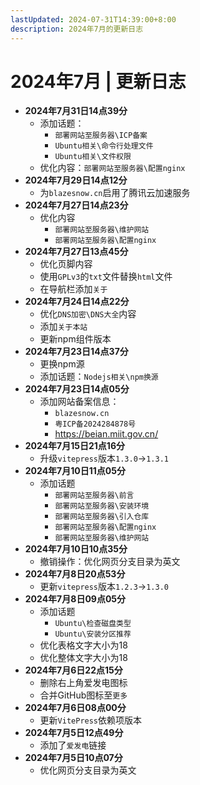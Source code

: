 ```yaml
---
lastUpdated: 2024-07-31T14:39:00+8:00
description: 2024年7月的更新日志
---
```


# 2024年7月 | 更新日志

- **2024年7月31日14点39分**
  - 添加话题：
    - `部署网站至服务器\ICP备案`
    - `Ubuntu相关\命令行处理文件`
    - `Ubuntu相关\文件权限`
  - 优化内容：`部署网站至服务器\配置nginx`
- **2024年7月29日14点12分**
  - 为`blazesnow.cn`启用了腾讯云加速服务
- **2024年7月27日14点23分**
  - 优化内容
    - `部署网站至服务器\维护网站`
    - `部署网站至服务器\配置nginx`
- **2024年7月27日13点45分**
  - 优化页脚内容
  - 使用`GPLv3`的`txt`文件替换`html`文件
  - 在导航栏添加`关于`
- **2024年7月24日14点22分**
  - 优化`DNS加密\DNS大全`内容
  - 添加`关于本站`
  - 更新npm组件版本
- **2024年7月23日14点37分**
  - 更换npm源
  - 添加话题：`Nodejs相关\npm换源`
- **2024年7月23日14点05分**
  - 添加网站备案信息：
    - `blazesnow.cn`
    - `粤ICP备2024284878号`
    - <https://beian.miit.gov.cn/>
- **2024年7月15日21点16分**
  - 升级`vitepress`版本`1.3.0`->`1.3.1`
- **2024年7月10日11点05分**
  - 添加话题
    - `部署网站至服务器\前言`
    - `部署网站至服务器\安装环境`
    - `部署网站至服务器\引入仓库`
    - `部署网站至服务器\配置nginx`
    - `部署网站至服务器\维护网站`
- **2024年7月10日10点35分**
  - 撤销操作：优化网页分支目录为英文
- **2024年7月8日20点53分**
  - 更新`vitepress`版本`1.2.3`->`1.3.0`
- **2024年7月8日09点05分**
  - 添加话题
    - `Ubuntu\检查磁盘类型`
    - `Ubuntu\安装分区推荐`
  - 优化表格文字大小为18
  - 优化整体文字大小为18
- **2024年7月6日22点15分**
  - 删除右上角爱发电图标
  - 合并GitHub图标至`更多`
- **2024年7月6日08点00分**
  - 更新`VitePress`依赖项版本
- **2024年7月5日12点49分**
  - 添加了`爱发电`链接
- **2024年7月5日10点07分**
  - 优化网页分支目录为英文
